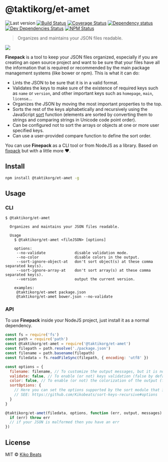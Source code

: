 # @taktikorg/et-amet

![Last version](https://img.shields.io/github/tag/Kikobeats/@taktikorg/et-amet.svg?style=flat-square)
[![Build Status](https://img.shields.io/travis/Kikobeats/@taktikorg/et-amet/master.svg?style=flat-square)](https://travis-ci.org/Kikobeats/@taktikorg/et-amet)
[![Coverage Status](https://img.shields.io/coveralls/Kikobeats/@taktikorg/et-amet.svg?style=flat-square)](https://coveralls.io/github/Kikobeats/@taktikorg/et-amet)
[![Dependency status](https://img.shields.io/david/Kikobeats/@taktikorg/et-amet.svg?style=flat-square)](https://david-dm.org/Kikobeats/@taktikorg/et-amet)
[![Dev Dependencies Status](https://img.shields.io/david/dev/Kikobeats/@taktikorg/et-amet.svg?style=flat-square)](https://david-dm.org/Kikobeats/@taktikorg/et-amet#info=devDependencies)
[![NPM Status](https://img.shields.io/npm/dm/@taktikorg/et-amet.svg?style=flat-square)](https://www.npmjs.org/package/@taktikorg/et-amet)

> Organizes and maintains your JSON files readable.

![](http://i.imgur.com/2qNLC48.png)

**Finepack** is a tool to keep your JSON files organized, especially if you are creating an open source project and want to be sure that your files have all the information that is required or recommended by the main package management systems (like bower or npm). This is what it can do:

-   Lints the JSON to be sure that it is in a valid format.
-   Validates the keys to make sure of the existence of required keys such as `name` or `version`, and other important keys such as `homepage`, `main`, `license`...
-   Organizes the JSON by moving the most important properties to the top.
-   Sorts the rest of the keys alphabetically and recursively using the JavaScript [sort](https://mzl.la/1jBtmgE) function (elements are sorted by converting them to strings and comparing strings in Unicode code point order).
-   Can be configured not to sort the arrays or objects at one or more user specified keys.
-   Can use a user-provided compare function to define the sort order.

You can use **Finepack** as a CLI tool or from NodeJS as a library. Based on [fixpack](https://github.com/henrikjoreteg/fixpack) but with a little more ♥.

## Install

```bash
npm install @taktikorg/et-amet -g
```

## Usage

### CLI

```
$ @taktikorg/et-amet

  Organizes and maintains your JSON files readable.

  Usage
    $ @taktikorg/et-amet <fileJSON> [options]

    options:
     --no-validate             disable validation mode.
     --no-color                disable colors in the output.
     --sort-ignore-object-at   don't sort object(s) at these comma separated key(s).
     --sort-ignore-array-at    don't sort array(s) at these comma separated key(s).
     --version                 output the current version.

    examples:
     @taktikorg/et-amet package.json
     @taktikorg/et-amet bower.json --no-validate
```

### API

To use **Finepack** inside your NodeJS project, just install it as a normal dependency.

```js
const fs = require('fs')
const path = require('path')
const @taktikorg/et-amet = require('@taktikorg/et-amet')
const filepath = path.resolve('./package.json')
const filename = path.basename(filepath)
const filedata = fs.readFileSync(filepath, { encoding: 'utf8' })

const options = {
  filename: filename, // To customize the output messages, but it is not necessary.
  validate: false, // To enable (or not) keys validation (false by default).
  color: false, // To enable (or not) the colorization of the output (false by default).
  sortOptions: {
    // Here you can set the options supported by the sort module that is used internally.
    // SEE: https://github.com/Kikobeats/sort-keys-recursive#options
  }
}

@taktikorg/et-amet(filedata, options, function (err, output, messages) {
  if (err) throw err
  // if your JSON is malformed then you have an err
})
```

## License

MIT © [Kiko Beats](http://www.kikobeats.com)
